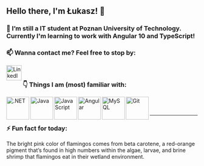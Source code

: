 ## Hello there, I'm Łukasz! 👋

<!--
**SelethenPL/SelethenPL** is a ✨ _special_ ✨ repository because its `README.md` (this file) appears on your GitHub profile.
-->

### 🌱 I’m still a IT student at Poznan University of Technology. Currently I'm learning to work with Angular 10 and TypeScript!

### 📫 Wanna contact me? Feel free to stop by:

[<img align="left" alt="LinkedIn" width="40px" src="https://cdn.jsdelivr.net/npm/simple-icons@v3/icons/linkedin.svg" />][linkedin]

<br />

### :point_down: Things I am (most) familiar with:

<img align="left" alt=".NET" width="60px" src="https://cdn.jsdelivr.net/npm/simple-icons@3.5.0/icons/dot-net.svg" />
<img align="left" alt="Java" width="60px" src="https://cdn.jsdelivr.net/npm/simple-icons@3.5.0/icons/java.svg" />
<img align="left" alt="JavaScript" width="60px" src="https://cdn.jsdelivr.net/npm/simple-icons@3.5.0/icons/javascript.svg" />
<img align="left" alt="Angular" width="60px" src="https://cdn.jsdelivr.net/npm/simple-icons@3.5.0/icons/angularjs.svg" />
<img align="left" alt="MySQL" width="60px" src="https://cdn.jsdelivr.net/npm/simple-icons@3.5.0/icons/mysql.svg" />
<img align="left" alt="Git" width="60px" src="https://cdn.jsdelivr.net/npm/simple-icons@3.5.0/icons/git.svg" />

<br />
<br />

---

### ⚡ Fun fact for today: 
The bright pink color of flamingos comes from beta carotene, a red-orange pigment that’s found in high numbers within the algae, larvae, and brine shrimp that flamingos eat in their wetland environment.

[linkedin]: https://www.linkedin.com/in/%C5%82ukasz-duhr-5856a41a2/
